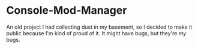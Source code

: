 # Console-Mod-Manager
An old project I had collecting dust in my basement, so I decided to make it public because I'm kind of proud of it. It might have bugs, but they're _my_ bugs.
